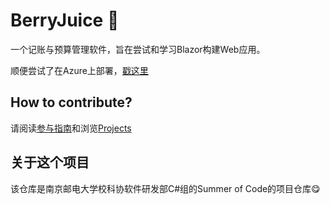 # BerryJuice 🧃

一个记账与预算管理软件，旨在尝试和学习Blazor构建Web应用。

顺便尝试了在Azure上部署，[戳这里](https://berryjuice20240725020110.azurewebsites.net/)

## How to contribute?

请阅读[参与指南](https://github.com/NJUPT-SAST-Csharp/BerryJuice/blob/main/CONTRIBUTION.md)和浏览[Projects](https://github.com/NJUPT-SAST-Csharp/BerryJuice/projects)

## 关于这个项目

该仓库是南京邮电大学校科协软件研发部C#组的Summer of Code的项目仓库😋
